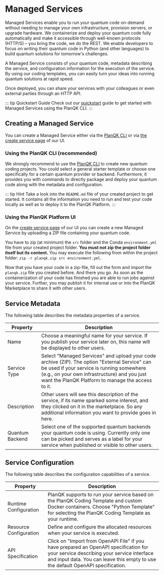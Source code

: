 # Managed Services

Managed Services enable you to run your quantum code on-demand without needing to manage your own infrastructure, provision servers, or upgrade hardware.
We containerize and deploy your quantum code fully automatically and make it accessible through well-known protocols (HTTP/S) – you bring the code, we do the REST.
We enable developers to focus on writing their quantum code in Python (and other languages) to build quantum solutions for tomorrow's challenges.

A Managed Service consists of your quantum code, metadata describing the service, and configuration information for the execution of the service.
By using our coding templates, you can easily turn your ideas into running quantum solutions at rapid speed.

Once deployed, you can share your services with your colleagues or even external parties through an HTTP API.

::: tip Quickstart Guide 
Check out our [quickstart](../getting-started/quickstart.md) guide to get started with Managed Services using the PlanQK CLI.
:::

## Creating a Managed Service

You can create a Managed Service either via the [PlanQK CLI](../getting-started/cli-reference.md) or via [the create service page](https://platform.planqk.de/services/new) of our UI.

### Using the PlanQK CLI (recommended)
We strongly recommend to use the [PlanQK CLI](../getting-started/cli-reference.md) to create new quantum coding projects.
You could select a general starter template or choose one specifically for a certain quantum provider or backend.
Furthermore, it provides you with commands to directly package and deploy your quantum code along with the metadata and configuration.

::: tip Hint
Take a look into the `README.md` file of your created project to get started.
It contains all the information you need to run and test your code locally as well as to deploy it to the PlanQK Platform.
:::

### Using the PlanQK Platform UI
On the [create service page](https://platform.planqk.de/services/new) of our UI you can create a new Managed Service by uploading a ZIP file containing your quantum code.

You have to zip (at minimum) the `src` folder and the Conda `environment.yml` file from your created project folder.
**You must not zip the project folder itself but its content.**
You may execute the following from within the project folder: `zip -r planqk.zip src environment.yml`.

Now that you have your code in a zip-file, fill out the form and import the `planqk.zip` file you created before.
And there you go.
As soon as the containerization of your code has finished you are able to run jobs against your service.
Further, you may publish it for internal use or into the PlanQK Marketplace to share it with other users.

## Service Metadata

The following table describes the metadata properties of a service.

| Property        | Description                                                                                                                                                                                                                                       |
|-----------------|---------------------------------------------------------------------------------------------------------------------------------------------------------------------------------------------------------------------------------------------------|
| Name            | Choose a meaningful name for your service. If you publish your service later on, this name will be displayed to other users.                                                                                                                      |
| Service Type    | Select "Managed Services" and upload your code archive (ZIP). The option "External Service" can be used if your service is running somewhere (e.g., on your own infrastructure) and you just want the PlanQK Platform to manage the access to it. |
| Description     | Other users will see this description of the service, if its name sparked some interest, and they clicked on it in the marketplace. So any additional information you want to provide goes in here.                                               |
| Quantum Backend | Select one of the supported quantum backends your quantum code is using. Currently only one can be picked and serves as a label for your service when published or visible to other users.                                                        |

## Service Configuration

The following table describes the configuration capabilities of a service.

| Property               | Description                                                                                                                                                                                                             |
|------------------------|-------------------------------------------------------------------------------------------------------------------------------------------------------------------------------------------------------------------------|
| Runtime Configuration  | PlanQK supports to run your service based on the PlanQK Coding Template and custom Docker containers. Choose "Python Template" for selecting the PlanQK Coding Template as your runtime.                                |
| Resource Configuration | Define and configure the allocated resources when your service is executed.                                                                                                                                             |
| API Specification      | Click on "Import from OpenAPI File" if you have prepared an OpenAPI specification for your service describing your service interface and input data. You can leave this empty to use the default OpenAPI specification. |
